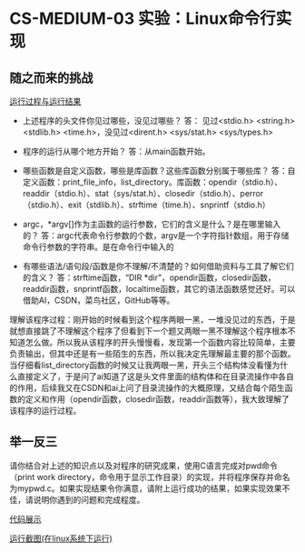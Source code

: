# CS-MEDIUM-03 实验：Linux命令行实现

## 随之而来的挑战
[运行过程与运行结果](myls.png)

* 上述程序的头文件你见过哪些，没见过哪些？
答： 见过<stdio.h> <string.h> <stdlib.h> <time.h>，没见过<dirent.h> <sys/stat.h> <sys/types.h>
 
* 程序的运行从哪个地方开始？
答：从main函数开始。

* 哪些函数是自定义函数，哪些是库函数？这些库函数分别属于哪些库？
答：自定义函数：print_file_info，list_directory。库函数：opendir（stdio.h）、readdir（stdio.h）、stat（sys/stat.h）、closedir（stdio.h）、perror（stdio.h）、exit（stdlib.h）、strftime（time.h）、snprintf（stdio.h）

* argc，*argv[]作为主函数的运行参数，它们的含义是什么？是在哪里输入的？
答：argc代表命令行参数的个数，argv是一个字符指针数组，用于存储命令行参数的字符串。是在命令行中输入的

* 有哪些语法/语句段/函数是你不理解/不清楚的？如何借助资料与工具了解它们的含义？
答：strftime函数，“DIR *dir”，opendir函数，closedir函数，readdir函数，snprintf函数，localtime函数，其它的语法函数感觉还好。可以借助AI，CSDN，菜鸟社区，GitHub等等。

理解该程序过程：刚开始的时候看到这个程序两眼一黑，一堆没见过的东西，于是就想直接跳了不理解这个程序了但看到下一个题又两眼一黑不理解这个程序根本不知道怎么做。所以我从该程序的开头慢慢看，发现第一个函数内容比较简单，主要负责输出，但其中还是有一些陌生的东西，所以我决定先理解最主要的那个函数。当仔细看list_directory函数的时候又让我两眼一黑，开头三个结构体没看懂为什么直接定义了，于是问了ai知道了这是头文件里面的结构体和在目录流操作中各自的作用，后续我又在CSDN和ai上问了目录流操作的大概原理，又结合每个陌生函数的定义和作用（opendir函数，closedir函数，readdir函数等），我大致理解了该程序的运行过程。

## 举一反三

请你结合对上述的知识点以及对程序的研究成果，使用C语言完成对pwd命令（print work directory，命令用于显示工作目录）的实现，并将程序保存并命名为mypwd.c。如果实现结果令你满意，请附上运行成功的结果，如果实现效果不佳，请说明你遇到的问题和完成程度。

[代码展示](举一反三.md)

[运行截图(在linux系统下运行)](举一反三.png)